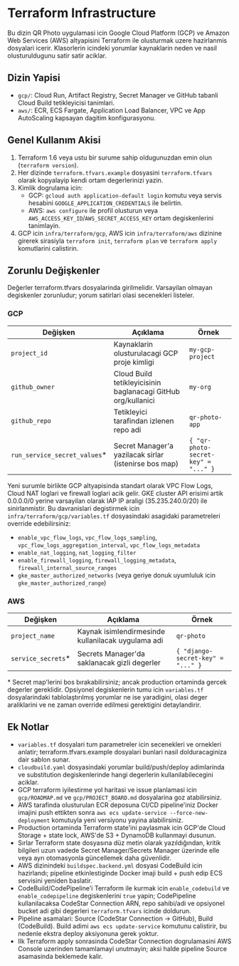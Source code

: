 ﻿# Terraform Infrastructure

Bu dizin QR Photo uygulamasi icin Google Cloud Platform (GCP) ve Amazon Web Services (AWS) altyapisini Terraform ile olusturmak uzere hazirlanmis dosyalari icerir. Klasorlerin icindeki yorumlar kaynaklarin neden ve nasil olusturuldugunu satir satir aciklar.

## Dizin Yapisi

- `gcp/`: Cloud Run, Artifact Registry, Secret Manager ve GitHub tabanli Cloud Build tetikleyicisi tanimlari.
- `aws/`: ECR, ECS Fargate, Application Load Balancer, VPC ve App AutoScaling kapsayan dagitim konfigurasyonu.

## Genel Kullanım Akisi

1. Terraform 1.6 veya ustu bir surume sahip oldugunuzdan emin olun (`terraform version`).
2. Her dizinde `terraform.tfvars.example` dosyasini `terraform.tfvars` olarak kopyalayip kendi ortam degerlerinizi yazin.
3. Kimlik dogrulama icin:
   - GCP: `gcloud auth application-default login` komutu veya servis hesabini `GOOGLE_APPLICATION_CREDENTIALS` ile belirtin.
   - AWS: `aws configure` ile profil olusturun veya `AWS_ACCESS_KEY_ID`/`AWS_SECRET_ACCESS_KEY` ortam degiskenlerini tanimlayin.
4. GCP icin `infra/terraform/gcp`, AWS icin `infra/terraform/aws` dizinine girerek sirasiyla `terraform init`, `terraform plan` ve `terraform apply` komutlarini calistirin.

## Zorunlu Değişkenler

Değerler terraform.tfvars dosyalarinda girilmelidir. Varsayilan olmayan degiskenler zorunludur; yorum satirlari olasi secenekleri listeler.

### GCP

| Değişken | Açıklama | Örnek |
|----------|----------|-------|
| `project_id` | Kaynaklarin olusturulacagi GCP proje kimligi | `my-gcp-project` |
| `github_owner` | Cloud Build tetikleyicisinin baglanacagi GitHub org/kullanici | `my-org` |
| `github_repo` | Tetikleyici tarafindan izlenen repo adi | `qr-photo-app` |
| `run_service_secret_values`* | Secret Manager'a yazilacak sirlar (istenirse bos map) | `{ "qr-photo-secret-key" = "..." }` |

Yeni surumle birlikte GCP altyapisinda standart olarak VPC Flow Logs, Cloud NAT loglari ve firewall loglari acik gelir. GKE cluster
API erisimi artik 0.0.0.0/0 yerine varsayilan olarak IAP IP araligi (35.235.240.0/20) ile sinirlanmistir. Bu davranislari
degistirmek icin `infra/terraform/gcp/variables.tf` dosyasindaki asagidaki parametreleri override edebilirsiniz:

- `enable_vpc_flow_logs`, `vpc_flow_logs_sampling`, `vpc_flow_logs_aggregation_interval`, `vpc_flow_logs_metadata`
- `enable_nat_logging`, `nat_logging_filter`
- `enable_firewall_logging`, `firewall_logging_metadata`, `firewall_internal_source_ranges`
- `gke_master_authorized_networks` (veya geriye donuk uyumluluk icin `gke_master_authorized_range`)

### AWS

| Değişken | Açıklama | Örnek |
|----------|----------|-------|
| `project_name` | Kaynak isimlendirmesinde kullanilacak uygulama adi | `qr-photo` |
| `service_secrets`* | Secrets Manager'da saklanacak gizli degerler | `{ "django-secret-key" = "..." }` |

\* Secret map'lerini bos bırakabilirsiniz; ancak production ortaminda gercek degerler gereklidir. Opsiyonel degiskenlerin tumu icin `variables.tf` dosyalarindaki tablolaştırılmış yorumlar ne ise yaradigini, olasi deger araliklarini ve ne zaman override edilmesi gerektigini detaylandirir.

## Ek Notlar

- `variables.tf` dosyalari tum parametreler icin secenekleri ve ornekleri anlatir; terraform.tfvars.example dosyalari bunlari nasil dolduracaginiza dair sablon sunar.
- `cloudbuild.yaml` dosyasindaki yorumlar build/push/deploy adimlarinda ve substitution degiskenlerinde hangi degerlerin kullanilabilecegini aciklar.
- GCP terraform iyilestirme yol haritasi ve issue planlamasi icin `gcp/ROADMAP.md` ve `gcp/PROJECT_BOARD.md` dosyalarina goz atabilirsiniz.
- AWS tarafinda olusturulan ECR deposuna CI/CD pipeline'iniz Docker imajini push ettikten sonra `aws ecs update-service --force-new-deployment` komutuyla yeni versiyonu yayina alabilirsiniz.
- Production ortaminda Terraform state'ini paylasmak icin GCP'de Cloud Storage + state lock, AWS'de S3 + DynamoDB kullanmayi dusunun.
- Sırlar Terraform state dosyasına düz metin olarak yazıldığından, kritik bilgileri uzun vadede Secret Manager/Secrets Manager üzerinde elle veya ayrı otomasyonla güncellemek daha güvenlidir.
- AWS dizinindeki `buildspec.backend.yml` dosyasi CodeBuild icin hazirlandı; pipeline etkinlestiginde Docker imaji build + push edip ECS servisini yeniden baslatir.
- CodeBuild/CodePipeline'i Terraform ile kurmak icin `enable_codebuild` ve `enable_codepipeline` degiskenlerini `true` yapin; CodePipeline kullanilacaksa CodeStar Connection ARN, repo sahibi/adi ve opsiyonel bucket adi gibi degerleri `terraform.tfvars` icinde doldurun.
- Pipeline asamalari: Source (CodeStar Connection -> GitHub), Build (CodeBuild). Build adimi `aws ecs update-service` komutunu calistirir, bu nedenle ekstra deploy aksiyonuna gerek yoktur.
- Ilk Terraform apply sonrasinda CodeStar Connection dogrulamasini AWS Console uzerinden tamamlamayi unutmayin; aksi halde pipeline Source asamasinda beklemede kalir.
